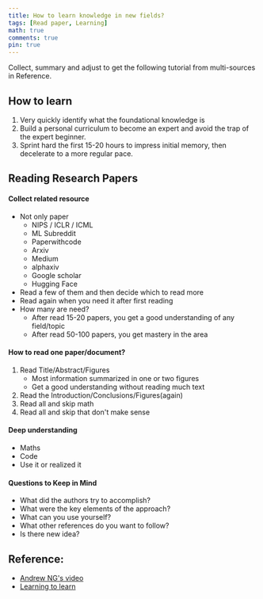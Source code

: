 ```yaml
---
title: How to learn knowledge in new fields?
tags: [Read paper, Learning]
math: true
comments: true
pin: true
---
```


Collect, summary and adjust to get the following tutorial from multi-sources in Reference.

## How to learn
1. Very quickly identify what the foundational knowledge is
2. Build a personal curriculum to become an expert and avoid the trap of the expert beginner.
3. Sprint hard the first 15-20 hours to impress initial memory, then decelerate to a more regular pace.

## Reading Research Papers

#### Collect related resource

+ Not only paper
    + NIPS / ICLR / ICML
    + ML Subreddit
    + Paperwithcode
    + Arxiv
    + Medium
    + alphaxiv
    + Google scholar
    + Hugging Face
+ Read a few of them and then decide which to read more
+ Read again when you need it after first reading
+ How many are need?
    + After read 15-20 papers, you get a good understanding of any field/topic
    + After read 50-100 papers, you get mastery in the area

#### How to read one paper/document?
1. Read Title/Abstract/Figures
    + Most information summarized in one or two figures
    + Get a good understanding without reading much text
2. Read the Introduction/Conclusions/Figures(again)
3. Read all and skip math
4. Read all and skip that don't make sense

#### Deep understanding 
+ Maths
+ Code
+ Use it or realized it

#### Questions to Keep in Mind
+ What did the authors try to accomplish?
+ What were the key elements of the approach?
+ What can you use yourself?
+ What other references do you want to follow?
+ Is there new idea?

## Reference: 
+ [Andrew NG's video](https://www.youtube.com/watch?v=733m6qBH-jI)
+ [Learning to learn](https://kevin.the.li/posts/learning-to-learn/)
